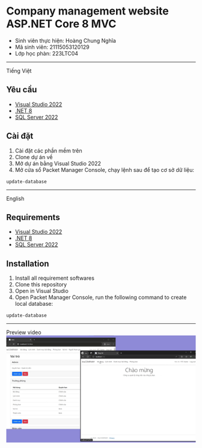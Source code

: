 # Company management website ASP.NET Core 8 MVC

- Sinh viên thực hiện: Hoàng Chung Nghĩa
- Mã sinh viên: 21115053120129
- Lớp học phàn: 223LTC04

---

Tiếng Việt
## Yêu cầu
- [Visual Studio 2022](https://visualstudio.microsoft.com/vs/)
- [.NET 8](https://dotnet.microsoft.com/en-us/download/dotnet/8.0)
- [SQL Server 2022](https://www.microsoft.com/en-us/sql-server/sql-server-downloads)

## Cài đặt
1. Cài đặt các phần mềm trên
2. Clone dự án về
3. Mở dự án bằng Visual Studio 2022
4. Mở cửa sổ Packet Manager Console, chạy lệnh sau để tạo cơ sở dữ liệu:
```
update-database
```

---

English
## Requirements
- [Visual Studio 2022](https://visualstudio.microsoft.com/vs/)
- [.NET 8](https://dotnet.microsoft.com/en-us/download/dotnet/8.0)
- [SQL Server 2022](https://www.microsoft.com/en-us/sql-server/sql-server-downloads)

## Installation
1. Install all requirement softwares
2. Clone this repository
3. Open in Visual Studio
4. Open Packet Manager Console, run the following command to create local database:
```
update-database
```
---

Preview video
[![Login Screen](Preview/preview.png?raw=true)](https://www.youtube.com/watch?v=vXZK-UjzJzs)